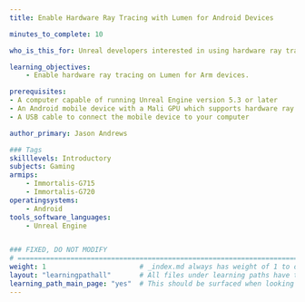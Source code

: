 ```yaml
---
title: Enable Hardware Ray Tracing with Lumen for Android Devices

minutes_to_complete: 10

who_is_this_for: Unreal developers interested in using hardware ray tracing with Lumen on Arm devices.

learning_objectives:
    - Enable hardware ray tracing on Lumen for Arm devices.

prerequisites:
- A computer capable of running Unreal Engine version 5.3 or later 
- An Android mobile device with a Mali GPU which supports hardware ray tracing
- A USB cable to connect the mobile device to your computer

author_primary: Jason Andrews

### Tags
skilllevels: Introductory
subjects: Gaming
armips:
    - Immortalis-G715
    - Immortalis-G720
operatingsystems:
    - Android
tools_software_languages:
    - Unreal Engine


### FIXED, DO NOT MODIFY
# ================================================================================
weight: 1                       # _index.md always has weight of 1 to order correctly
layout: "learningpathall"       # All files under learning paths have this same wrapper
learning_path_main_page: "yes"  # This should be surfaced when looking for related content. Only set for _index.md of learning path content.
---
```


